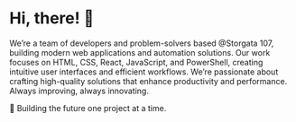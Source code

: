 # Hi, there! :wave: 
We’re a team of developers and problem-solvers based @Storgata 107, building modern web applications and automation solutions. Our work focuses on HTML, CSS, React, JavaScript, and PowerShell, creating intuitive user interfaces and efficient workflows.
We’re passionate about crafting high-quality solutions that enhance productivity and performance. Always improving, always innovating.

🚀 Building the future one project at a time.
